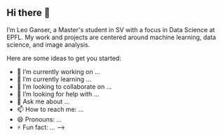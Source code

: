 ## Hi there 👋

I’m Leo Ganser, a Master's student in SV with a focus in Data Science at EPFL. My work and projects are centered around machine learning, data science, and image analysis.

Here are some ideas to get you started:

- 🔭 I’m currently working on ...
- 🌱 I’m currently learning ...
- 👯 I’m looking to collaborate on ...
- 🤔 I’m looking for help with ...
- 💬 Ask me about ...
- 📫 How to reach me: ...
- 😄 Pronouns: ...
- ⚡ Fun fact: ...
-->
